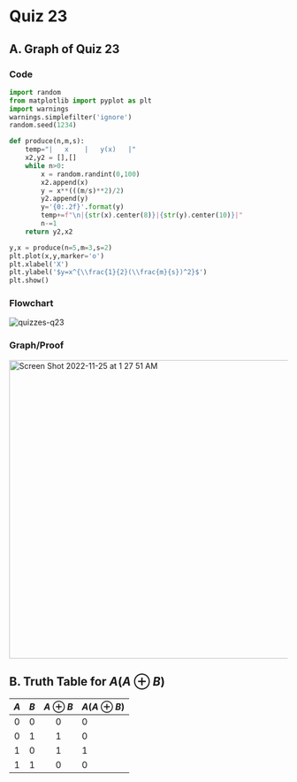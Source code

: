 # Quiz 23

## A. Graph of Quiz 23

### Code
```.py
import random
from matplotlib import pyplot as plt
import warnings
warnings.simplefilter('ignore')
random.seed(1234)

def produce(n,m,s):
    temp="|   x    |   y(x)   |"
    x2,y2 = [],[]
    while n>0:
        x = random.randint(0,100)
        x2.append(x)
        y = x**(((m/s)**2)/2)
        y2.append(y)
        y='{0:.2f}'.format(y)
        temp+=f"\n|{str(x).center(8)}|{str(y).center(10)}|"
        n-=1
    return y2,x2

y,x = produce(n=5,m=3,s=2)
plt.plot(x,y,marker='o')
plt.xlabel('X')
plt.ylabel('$y=x^{\\frac{1}{2}(\\frac{m}{s})^2}$')
plt.show()
```

### Flowchart
![quizzes-q23](https://user-images.githubusercontent.com/113817801/203832525-00dd397a-ef32-43c0-ba96-6185f598063e.jpg)


### Graph/Proof
<img width="540" alt="Screen Shot 2022-11-25 at 1 27 51 AM" src="https://user-images.githubusercontent.com/113817801/203831273-7d754fc0-9ff4-4bba-9d8e-a616636f8542.png">




## B. Truth Table for $A(A \oplus B)$

| $A$ | $B$ | $A \oplus B$ | $A(A \oplus B)$ |
|:---:|:---:|:------------:|-----------------|
|  0  |  0  |       0      | 0               |
|  0  |  1  |       1      | 0               |
|  1  |  0  |       1      | 1               |
|  1  |  1  |       0      | 0               |

